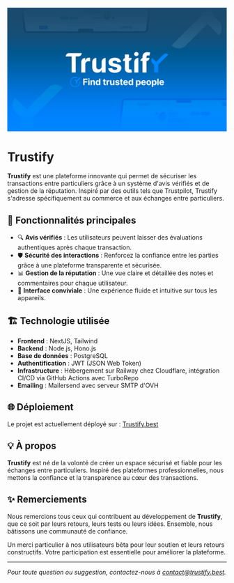 ![Trustify Banner](/images/Blue-Banner.jpeg)


# Trustify  

**Trustify** est une plateforme innovante qui permet de sécuriser les transactions entre particuliers grâce à un système d'avis vérifiés et de gestion de la réputation. Inspiré par des outils tels que Trustpilot, Trustify s'adresse spécifiquement au commerce et aux échanges entre particuliers.  

## 🚀 Fonctionnalités principales  

- 🔍 **Avis vérifiés** : Les utilisateurs peuvent laisser des évaluations authentiques après chaque transaction.  
- 🛡️ **Sécurité des interactions** : Renforcez la confiance entre les parties grâce à une plateforme transparente et sécurisée.  
- 📊 **Gestion de la réputation** : Une vue claire et détaillée des notes et commentaires pour chaque utilisateur.  
- 📱 **Interface conviviale** : Une expérience fluide et intuitive sur tous les appareils.  

## 🏗️ Technologie utilisée  

- **Frontend** : NextJS, Tailwind
- **Backend** : Node.js, Hono.js 
- **Base de données** : PostgreSQL
- **Authentification** : JWT (JSON Web Token)  
- **Infrastructure** : Hébergement sur Railway chez Cloudflare, intégration CI/CD via GitHub Actions avec TurboRepo
- **Emailing** : Mailersend avec serveur SMTP d'OVH

## 🌐 Déploiement  

Le projet est actuellement déployé sur : [Trustify.best](https://www.trustify.best)   

## 💡 À propos  

**Trustify** est né de la volonté de créer un espace sécurisé et fiable pour les échanges entre particuliers. Inspiré des plateformes professionnelles, nous mettons la confiance et la transparence au cœur des transactions.  

## ✨ Remerciements  

Nous remercions tous ceux qui contribuent au développement de **Trustify**, que ce soit par leurs retours, leurs tests ou leurs idées. Ensemble, nous bâtissons une communauté de confiance.  

Un merci particulier à nos utilisateurs bêta pour leur soutien et leurs retours constructifs. Votre participation est essentielle pour améliorer la plateforme.  

---

*Pour toute question ou suggestion, contactez-nous à [contact@trustify.best](mailto:contact@trustify.best).*  
